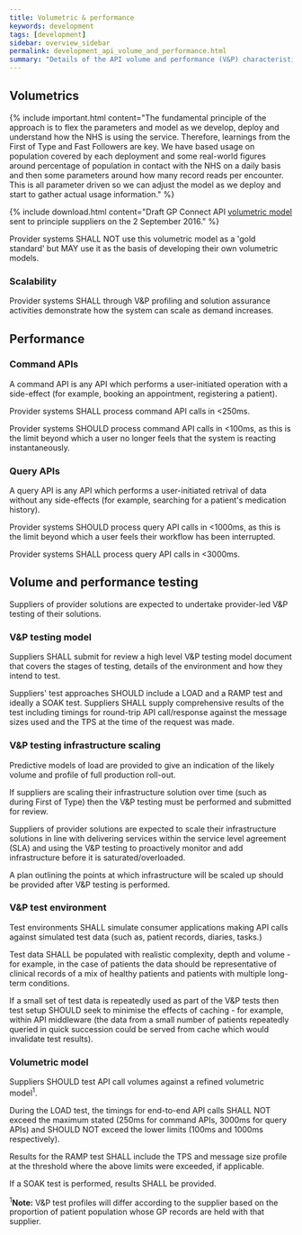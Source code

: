 ```yaml
---
title: Volumetric & performance
keywords: development
tags: [development]
sidebar: overview_sidebar
permalink: development_api_volume_and_performance.html
summary: "Details of the API volume and performance (V&P) characteristics"
---
```


## Volumetrics ##

{% include important.html content="The fundamental principle of the approach is to flex the parameters and model as we develop, deploy and understand how the NHS is using the service. Therefore, learnings from the First of Type and Fast Followers are key. We have based usage on population covered by each deployment and some real-world figures around percentage of population in contact with the NHS on a daily basis and then some parameters around how many record reads per encounter. This is all parameter driven so we can adjust the model as we deploy and start to gather actual usage information." %}

{% include download.html content="Draft GP Connect API [volumetric model](downloads/testing/HSCIC.GPSOC.GPCONNECT.API.CallUsageModelTotals.xlsx) sent to principle suppliers on the 2 September 2016." %}

Provider systems SHALL NOT use this volumetric model as a 'gold standard' but MAY use it as the basis of developing their own volumetric models.

### Scalability ###

Provider systems SHALL through V&P profiling and solution assurance activities demonstrate how the system can scale as demand increases.

## Performance ##

### Command APIs ###

A command API is any API which performs a user-initiated operation with a side-effect (for example, booking an appointment, registering a patient). 

Provider systems SHALL process command API calls in &lt;250ms.

Provider systems SHOULD process command API calls in &lt;100ms, as this is the limit beyond which a user no longer feels that the system is reacting instantaneously.

### Query APIs ###

A query API is any API which performs a user-initiated retrival of data without any side-effects (for example, searching for a patient's medication history).

Provider systems SHOULD process query API calls in &lt;1000ms, as this is the limit beyond which a user feels their workflow has been interrupted.

Provider systems SHALL process query API calls in &lt;3000ms.

## Volume and performance testing ##
 
Suppliers of provider solutions are expected to undertake provider-led V&P testing of their solutions.  
 
### V&P testing model ### 
Suppliers SHALL submit for review a high level V&P testing model document that covers the stages of testing, details of the environment and how they intend to test.
 
Suppliers' test approaches SHOULD include a LOAD and a RAMP test and ideally a SOAK test.  Suppliers SHALL supply comprehensive results of the test including timings for round-trip API call/response against the message sizes used and the TPS at the time of the request was made.

### V&P testing infrastructure scaling ###

Predictive models of load are provided to give an indication of the likely volume and profile of full production roll-out.

If suppliers are scaling their infrastructure solution over time (such as during First of Type) then the V&P testing must be performed and submitted for review.

Suppliers of provider solutions are expected to scale their infrastructure solutions in line with delivering services within the service level agreement (SLA) and using the V&P testing to proactively monitor and add infrastructure before it is saturated/overloaded.

A plan outlining the points at which infrastructure will be scaled up should be provided after V&P testing is performed.

### V&P test environment ###

Test environments SHALL simulate consumer applications making API calls against simulated test data (such as, patient records, diaries, tasks.) 
 
Test data SHALL be populated with realistic complexity, depth and volume - for example, in the case of patients the data should be representative of clinical records of a mix of healthy patients and patients with multiple long-term conditions.  

If a small set of test data is repeatedly used as part of the V&P tests then test setup SHOULD seek to minimise the effects of caching - for example, within API middleware (the data from a small number of patients repeatedly queried in quick succession could be served from cache which would invalidate test results).  
 
### Volumetric model ###

Suppliers SHOULD test API call volumes against a refined volumetric model<sup>1</sup>.
 
During the LOAD test, the timings for end-to-end API calls SHALL NOT exceed the maximum stated (250ms for command APIs, 3000ms for query APIs) and SHOULD NOT exceed the lower limits (100ms and 1000ms respectively).
 
Results for the RAMP test SHALL include the TPS and message size profile at the threshold where the above limits were exceeded, if applicable. 
 
If a SOAK test is performed, results SHALL be provided.  
 
<sup>1</sup>**Note:** V&P test profiles will differ according to the supplier based on the proportion of patient population whose GP records are held with that supplier.
